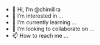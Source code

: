 - 👋 Hi, I’m @chimilira
- 👀 I’m interested in ...
- 🌱 I’m currently learning ...
- 💞️ I’m looking to collaborate on ...
- 📫 How to reach me ...

<!---
chimilira/chimilira is a ✨ special ✨ repository because its `README.md` (this file) appears on your GitHub profile.
You can click the Preview link to take a look at your changes.
--->
